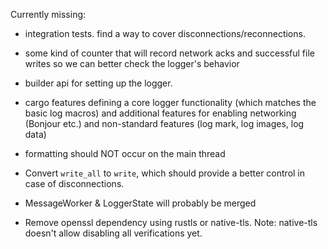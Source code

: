 Currently missing:

- integration tests. find a way to cover disconnections/reconnections.
- some kind of counter that will record network acks and successful file writes so we can better check the logger's behavior
- builder api for setting up the logger.
- cargo features defining a core logger functionality (which matches the basic log macros) and additional features for enabling networking (Bonjour etc.) and non-standard features (log mark, log images, log data)
- formatting should NOT occur on the main thread
- Convert `write_all` to `write`, which should provide a better control in case of disconnections.
- MessageWorker & LoggerState will probably be merged

- Remove openssl dependency using rustls or native-tls. Note: native-tls doesn't allow disabling all verifications yet.
